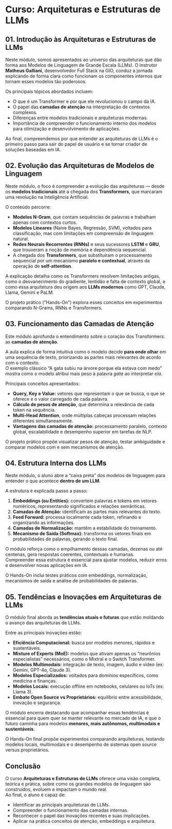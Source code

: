 # Curso: Arquiteturas e Estruturas de LLMs

## 01. Introdução às Arquiteturas e Estruturas de LLMs

Neste módulo, somos apresentados ao universo das arquiteturas que dão forma aos Modelos de Linguagem de Grande Escala (LLMs). O instrutor **Matheus Galliani**, desenvolvedor Full Stack na GIO, conduz a jornada explicando de forma clara como funcionam os componentes internos que tornam esses modelos tão poderosos.

Os principais tópicos abordados incluem:  
* O que é um Transformer e por que ele revolucionou o campo da IA.  
* O papel das **camadas de atenção** na interpretação de contextos complexos.  
* Diferenças entre modelos tradicionais e arquiteturas modernas.  
* Importância de compreender o funcionamento interno dos modelos para otimização e desenvolvimento de aplicações.

Ao final, compreendemos por que entender as arquiteturas de LLMs é o primeiro passo para sair do papel de usuário e se tornar criador de soluções baseadas em IA.

## 02. Evolução das Arquiteturas de Modelos de Linguagem

Neste módulo, o foco é compreender a evolução das arquiteturas — desde os **modelos tradicionais** até a chegada dos **Transformers**, que marcaram uma revolução na Inteligência Artificial.

O conteúdo percorre:  
* **Modelos N-Gram**, que contam sequências de palavras e trabalham apenas com contextos curtos.  
* **Modelos Lineares** (Naive Bayes, Regressão, SVM), voltados para classificação, mas com limitações em compreensão de linguagem natural.  
* **Redes Neurais Recorrentes (RNNs)** e seus sucessores **LSTM** e **GRU**, que trouxeram a noção de memória e dependência sequencial.  
* A chegada dos **Transformers**, que substituíram o processamento sequencial por um mecanismo **paralelo e contextual**, através da operação de **self-attention**.

A explicação detalha como os Transformers resolvem limitações antigas, como o desvanecimento do gradiente, lentidão e falta de contexto global, e como essa arquitetura deu origem aos **LLMs modernos** como GPT, Claude, Llama, Gemini e PaLM.

O projeto prático ("Hands-On") explora esses conceitos em experimentos comparando N-Grams, RNNs e Transformers.

## 03. Funcionamento das Camadas de Atenção

Este módulo aprofunda o entendimento sobre o coração dos Transformers: as **camadas de atenção**.

A aula explica de forma intuitiva como o modelo decide **para onde olhar** em uma sequência de texto, priorizando as partes mais relevantes de acordo com o contexto.  
O exemplo clássico “A gata subiu na árvore porque ela estava com medo” mostra como o modelo atribui mais peso à palavra *gata* ao interpretar *ela*.

Principais conceitos apresentados:  
* **Query, Key e Value:** vetores que representam o que se busca, o que se oferece e o valor carregado de cada palavra.  
* **Cálculo de pesos de atenção**, que determina a relevância de cada token na sequência.  
* **Multi-Head Attention**, onde múltiplas cabeças processam relações diferentes simultaneamente.  
* **Vantagens das camadas de atenção:** processamento paralelo, contexto global, escalabilidade e desempenho superior em tarefas de NLP.

O projeto prático propõe visualizar pesos de atenção, testar ambiguidade e comparar modelos com e sem mecanismos de atenção.

## 04. Estrutura Interna dos LLMs

Neste módulo, o aluno abre a “caixa preta” dos modelos de linguagem para entender o que acontece **dentro de um LLM**.

A estrutura é explicada passo a passo:  
1. **Embeddings (ou Entities):** convertem palavras e tokens em vetores numéricos, representando significados e relações semânticas.  
2. **Camadas de Atenção:** identificam as partes mais relevantes do texto.  
3. **Feed Forward:** processa localmente cada token, refinando e organizando as informações.  
4. **Camadas de Normalização:** mantêm a estabilidade do treinamento.  
5. **Mecanismo de Saída (Softmax):** transforma os vetores finais em probabilidades de palavras, gerando o texto final.

O módulo reforça como o empilhamento dessas camadas, dezenas ou até centenas, gera respostas coerentes, contextuais e humanas.  
Compreender essa estrutura é essencial para ajustar modelos, reduzir erros e desenvolver novas aplicações em IA.

O Hands-On inclui testes práticos com embeddings, normalização, mecanismos de saída e análise de probabilidades de palavras.

## 05. Tendências e Inovações em Arquiteturas de LLMs

O módulo final aborda as **tendências atuais e futuras** que estão moldando o avanço das arquiteturas de LLMs.

Entre as principais inovações estão:  
* **Eficiência Computacional:** busca por modelos menores, rápidos e sustentáveis.  
* **Mixture of Experts (MoE):** modelos que ativam apenas os “neurônios especialistas” necessários, como o Mixtral e o Switch Transformer.  
* **Modelos Multimodais:** integração de texto, imagem, áudio e vídeo (ex: Gemini, GPT-4o, Claude 3).  
* **Modelos Especializados:** voltados para domínios específicos, como medicina e finanças.  
* **Modelos Locais:** execução offline em notebooks, celulares ou IoTs (ex: Llama 3).  
* **Embate Open Source vs Proprietários:** equilíbrio entre acessibilidade, inovação e segurança.

O módulo encerra destacando que acompanhar essas tendências é essencial para quem quer se manter relevante no mercado de IA, e que o futuro caminha para modelos **menores, mais autônomos, multimodais e sustentáveis**.

O Hands-On final propõe experimentos comparando arquiteturas, testando modelos locais, multimodais e o desempenho de sistemas open source versus proprietários.

## Conclusão

O curso **Arquiteturas e Estruturas de LLMs** oferece uma visão completa, teórica e prática, sobre como os grandes modelos de linguagem são construídos, evoluem e impactam o mundo real.  
Ao final, o aluno é capaz de:  
* Identificar as principais arquiteturas de LLMs.  
* Compreender o funcionamento das camadas internas.  
* Reconhecer o papel das inovações recentes e suas implicações.  
* Aplicar na prática conceitos de atenção, embeddings e arquitetura.
